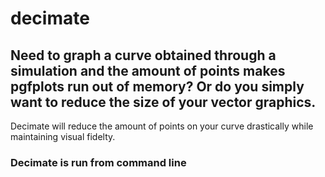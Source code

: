 # decimate

Need to graph a curve obtained through a simulation and the amount of points makes pgfplots run out of memory? Or do you simply want to reduce the size of your vector graphics.
---
Decimate will reduce the amount of points on your curve drastically while maintaining visual fidelty.

### Decimate is run from command line